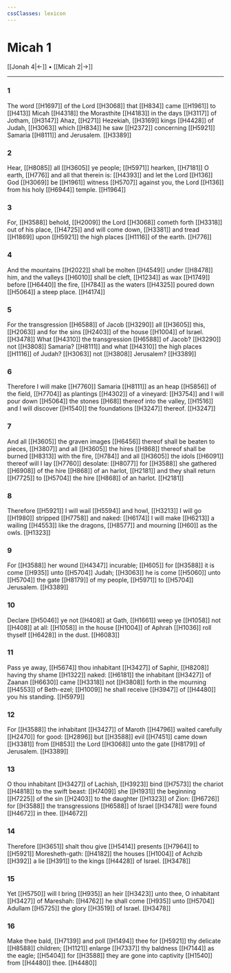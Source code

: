 ```yaml
---
cssClasses: lexicon
---
```

# Micah 1

[[Jonah 4|←]] • [[Micah 2|→]]

---

### 1
The word [[H1697]] of the Lord [[H3068]] that [[H834]] came [[H1961]] to [[H413]] Micah [[H4318]] the Morasthite [[H4183]] in the days [[H3117]] of Jotham, [[H3147]] Ahaz, [[H271]] Hezekiah, [[H3169]] kings [[H4428]] of Judah, [[H3063]] which [[H834]] he saw [[H2372]] concerning [[H5921]] Samaria [[H8111]] and Jerusalem. [[H3389]]

### 2
Hear, [[H8085]] all [[H3605]] ye people; [[H5971]] hearken, [[H7181]] O earth, [[H776]] and all that therein is: [[H4393]] and let the Lord [[H136]] God [[H3069]] be [[H1961]] witness [[H5707]] against you, the Lord [[H136]] from his holy [[H6944]] temple. [[H1964]]

### 3
For, [[H3588]] behold, [[H2009]] the Lord [[H3068]] cometh forth [[H3318]] out of his place, [[H4725]] and will come down, [[H3381]] and tread [[H1869]] upon [[H5921]] the high places [[H1116]] of the earth. [[H776]]

### 4
And the mountains [[H2022]] shall be molten [[H4549]] under [[H8478]] him, and the valleys [[H6010]] shall be cleft, [[H1234]] as wax [[H1749]] before [[H6440]] the fire, [[H784]] as the waters [[H4325]] poured down [[H5064]] a steep place. [[H4174]]

### 5
For the transgression [[H6588]] of Jacob [[H3290]] all [[H3605]] this, [[H2063]] and for the sins [[H2403]] of the house [[H1004]] of Israel. [[H3478]] What [[H4310]] the transgression [[H6588]] of Jacob? [[H3290]] not [[H3808]] Samaria? [[H8111]] and what [[H4310]] the high places [[H1116]] of Judah? [[H3063]] not [[H3808]] Jerusalem? [[H3389]]

### 6
Therefore I will make [[H7760]] Samaria [[H8111]] as an heap [[H5856]] of the field, [[H7704]] as plantings [[H4302]] of a vineyard: [[H3754]] and I will pour down [[H5064]] the stones [[H68]] thereof into the valley, [[H1516]] and I will discover [[H1540]] the foundations [[H3247]] thereof. [[H3247]]

### 7
And all [[H3605]] the graven images [[H6456]] thereof shall be beaten to pieces, [[H3807]] and all [[H3605]] the hires [[H868]] thereof shall be burned [[H8313]] with the fire, [[H784]] and all [[H3605]] the idols [[H6091]] thereof will I lay [[H7760]] desolate: [[H8077]] for [[H3588]] she gathered [[H6908]] of the hire [[H868]] of an harlot, [[H2181]] and they shall return [[H7725]] to [[H5704]] the hire [[H868]] of an harlot. [[H2181]]

### 8
Therefore [[H5921]] I will wail [[H5594]] and howl, [[H3213]] I will go [[H1980]] stripped [[H7758]] and naked: [[H6174]] I will make [[H6213]] a wailing [[H4553]] like the dragons, [[H8577]] and mourning [[H60]] as the owls. [[H1323]]

### 9
For [[H3588]] her wound [[H4347]] incurable; [[H605]] for [[H3588]] it is come [[H935]] unto [[H5704]] Judah; [[H3063]] he is come [[H5060]] unto [[H5704]] the gate [[H8179]] of my people, [[H5971]] to [[H5704]] Jerusalem. [[H3389]]

### 10
Declare [[H5046]] ye not [[H408]] at Gath, [[H1661]] weep ye [[H1058]] not [[H408]] at all: [[H1058]] in the house [[H1004]] of Aphrah [[H1036]] roll thyself [[H6428]] in the dust. [[H6083]]

### 11
Pass ye away, [[H5674]] thou inhabitant [[H3427]] of Saphir, [[H8208]] having thy shame [[H1322]] naked: [[H6181]] the inhabitant [[H3427]] of Zaanan [[H6630]] came [[H3318]] not [[H3808]] forth in the mourning [[H4553]] of Beth-ezel; [[H1009]] he shall receive [[H3947]] of [[H4480]] you his standing. [[H5979]]

### 12
For [[H3588]] the inhabitant [[H3427]] of Maroth [[H4796]] waited carefully [[H2470]] for good: [[H2896]] but [[H3588]] evil [[H7451]] came down [[H3381]] from [[H853]] the Lord [[H3068]] unto the gate [[H8179]] of Jerusalem. [[H3389]]

### 13
O thou inhabitant [[H3427]] of Lachish, [[H3923]] bind [[H7573]] the chariot [[H4818]] to the swift beast: [[H7409]] she [[H1931]] the beginning [[H7225]] of the sin [[H2403]] to the daughter [[H1323]] of Zion: [[H6726]] for [[H3588]] the transgressions [[H6588]] of Israel [[H3478]] were found [[H4672]] in thee. [[H4672]]

### 14
Therefore [[H3651]] shalt thou give [[H5414]] presents [[H7964]] to [[H5921]] Moresheth-gath: [[H4182]] the houses [[H1004]] of Achzib [[H392]] a lie [[H391]] to the kings [[H4428]] of Israel. [[H3478]]

### 15
Yet [[H5750]] will I bring [[H935]] an heir [[H3423]] unto thee, O inhabitant [[H3427]] of Mareshah: [[H4762]] he shall come [[H935]] unto [[H5704]] Adullam [[H5725]] the glory [[H3519]] of Israel. [[H3478]]

### 16
Make thee bald, [[H7139]] and poll [[H1494]] thee for [[H5921]] thy delicate [[H8588]] children; [[H1121]] enlarge [[H7337]] thy baldness [[H7144]] as the eagle; [[H5404]] for [[H3588]] they are gone into captivity [[H1540]] from [[H4480]] thee. [[H4480]]